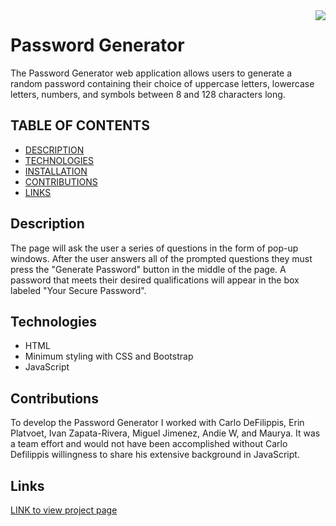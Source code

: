 <img src="https://img.shields.io/badge/License-Unlicensed-blue.svg" align="right"/>

# Password Generator

The Password Generator web application allows users to generate a random password containing their choice of uppercase letters, lowercase letters, numbers, and symbols between 8 and 128 characters long. 

## TABLE OF CONTENTS
- [DESCRIPTION](#Description)  
- [TECHNOLOGIES](#Technologies)  
- [INSTALLATION](#Installation)   
- [CONTRIBUTIONS](#Contributions)
- [LINKS](#Links)  

## Description 

The page will ask the user a series of questions in the form of pop-up windows.  After the user answers all of the prompted questions they must press the "Generate Password" button in the middle of the page.  A password that meets their desired qualifications will appear in the box labeled "Your Secure Password".

## Technologies

- HTML
- Minimum styling with CSS and Bootstrap
- JavaScript

## Contributions

To develop the Password Generator I worked with Carlo DeFilippis, Erin Platvoet, Ivan Zapata-Rivera, Miguel Jimenez, Andie W, and Maurya.  It was a team effort and would not have been accomplished without Carlo Defilippis willingness to share his extensive background in JavaScript.

## Links

<a href="https://kmvanneste.github.io/Password_Generator/" target="_blank">LINK to view project page</a>




